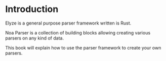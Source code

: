 # Introduction

Elyze is a general purpose parser framework written is Rust.

Noa Parser is a collection of building blocks allowing creating various parsers on any kind of data.

This book will explain how to use the parser framework to create your own parsers.